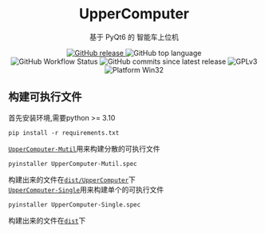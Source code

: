 <h1 align="center">
    UpperComputer
</h1>
<p align="center">
    基于 PyQt6 的 智能车上位机
</p>
<p align="center">
    <a href="https://www.github.com/half-nothing/UpperComputer/releases/latest">
        <img alt="GitHub release" src="https://img.shields.io/github/v/release/half-nothing/UpperComputer">
    </a>
    <img alt="GitHub top language" src="https://img.shields.io/github/languages/top/half-nothing/UpperComputer">
    <br/>
    <img alt="GitHub Workflow Status" src="https://img.shields.io/github/actions/workflow/status/half-nothing/UpperComputer/python-build.yml">
    <img alt="GitHub commits since latest release" src="https://img.shields.io/github/commits-since/half-nothing/UpperComputer/latest/main">
    <img alt="GPLv3" src="https://img.shields.io/badge/License-GPLv3-blue"/>
    <img alt="Platform Win32" src="https://img.shields.io/badge/Platform-Win32%20-blue"/>
</p>  

## 构建可执行文件

首先安装环境,需要python >= 3.10

```shell
pip install -r requirements.txt
```

[```UpperComputer-Mutil```](UpperComputer-Mutil.spec)用来构建分散的可执行文件

```shell
pyinstaller UpperComputer-Mutil.spec
```

构建出来的文件在[```dist/UpperComputer```](./dist/UpperComputer)下  
[```UpperComputer-Single```](UpperComputer-Single.spec)用来构建单个的可执行文件

```shell
pyinstaller UpperComputer-Single.spec
```

构建出来的文件在[```dist```](./dist)下
